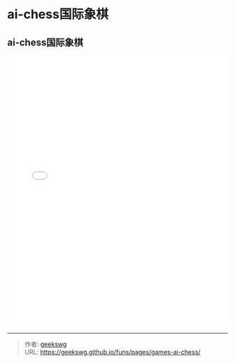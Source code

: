 # ai-chess国际象棋

<!--more-->
<!DOCTYPE html>
<html lang="zh">

<head>
  <meta charset="UTF-8">
  <meta name="viewport" content="width=device-width, initial-scale=1.0">
  <title>html -title</title>
  <style>
    
  </style>
</head>
<body>
  <h2>ai-chess国际象棋</h2>
  <iframe allowtransparency="true" frameborder="0" width="100%" height="620px" scrolling="no" src="/funs/games/html5-ai-chess/index.html"></iframe>
</body>
</html>

---

> 作者: [geekswg](https://geekswg.github.io)  
> URL: https://geekswg.github.io/funs/pages/games-ai-chess/  

